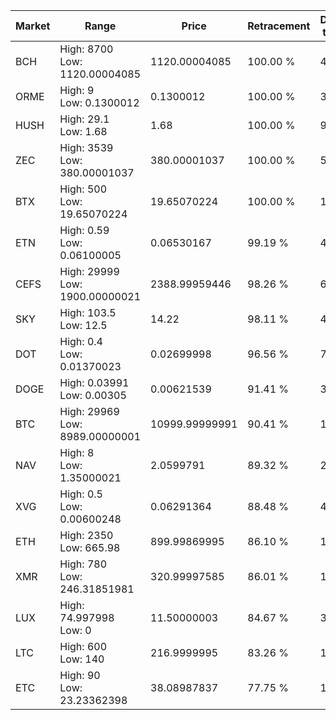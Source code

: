 | Market | Range | Price| Retracement | Doubles to 50% |
| --- | --- | --- | --- | --- |
| BCH | High: 8700<br />Low: 1120.00004085 | 1120.00004085 | 100.00 % | 4.38 |
| ORME | High: 9<br />Low: 0.1300012 | 0.1300012 | 100.00 % | 35.12 |
| HUSH | High: 29.1<br />Low: 1.68 | 1.68 | 100.00 % | 9.16 |
| ZEC | High: 3539<br />Low: 380.00001037 | 380.00001037 | 100.00 % | 5.16 |
| BTX | High: 500<br />Low: 19.65070224 | 19.65070224 | 100.00 % | 13.22 |
| ETN | High: 0.59<br />Low: 0.06100005 | 0.06530167 | 99.19 % | 4.98 |
| CEFS | High: 29999<br />Low: 1900.00000021 | 2388.99959446 | 98.26 % | 6.68 |
| SKY | High: 103.5<br />Low: 12.5 | 14.22 | 98.11 % | 4.08 |
| DOT | High: 0.4<br />Low: 0.01370023 | 0.02699998 | 96.56 % | 7.66 |
| DOGE | High: 0.03991<br />Low: 0.00305 | 0.00621539 | 91.41 % | 3.46 |
| BTC | High: 29969<br />Low: 8989.00000001 | 10999.99999991 | 90.41 % | 1.77 |
| NAV | High: 8<br />Low: 1.35000021 | 2.0599791 | 89.32 % | 2.27 |
| XVG | High: 0.5<br />Low: 0.00600248 | 0.06291364 | 88.48 % | 4.02 |
| ETH | High: 2350<br />Low: 665.98 | 899.99869995 | 86.10 % | 1.68 |
| XMR | High: 780<br />Low: 246.31851981 | 320.99997585 | 86.01 % | 1.60 |
| LUX | High: 74.997998<br />Low: 0 | 11.50000003 | 84.67 % | 3.26 |
| LTC | High: 600<br />Low: 140 | 216.9999995 | 83.26 % | 1.71 |
| ETC | High: 90<br />Low: 23.23362398 | 38.08987837 | 77.75 % | 1.49 |
